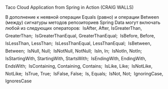 Taco Cloud Application from Spring in Action (CRAIG WALLS)

В дополнение к неявной операции Equals (равно) и операции Between (между) сигнатуры методов репозиториев Spring Data могут
включать любой из следующих операторов:
 IsAfter, After, IsGreaterThan, GreaterThan;
 IsGreaterThanEqual, GreaterThanEqual;
 IsBefore, Before, IsLessThan, LessThan;
 IsLessThanEqual, LessThanEqual;
 IsBetween, Between;
 IsNull, Null;
 IsNotNull, NotNull;
 IsIn, In;
 IsNotIn, NotIn;
 IsStartingWith, StartingWith, StartsWith;
 IsEndingWith, EndingWith, EndsWith;
 IsContaining, Containing, Contains;
 IsLike, Like;
 IsNotLike, NotLike;
 IsTrue, True;
 IsFalse, False;
 Is, Equals;
 IsNot, Not;
 IgnoringCase, IgnoresCase
